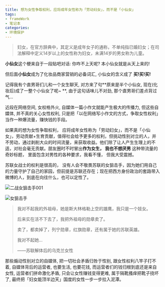 ```yaml
---
title: 想为女性争取权利，应将成年女性称为「劳动妇女」，而不是「小仙女」
tags: 
- frameWork
- 笔记本
categories:
- 环境保护
---
```


> 妇女，在官方辞典中，其定义是成年女子的通称，不单纯指已婚妇女；在司法解释中定义14岁以上的女性称为妇女，未满14岁的男女称为儿童。



**小仙女**这个梗来自于一段贴吧对话: 你咋不上天呢? 本小仙女就是从天上来的!

但后面**小仙女**成为了化妆品商家营销的必备词汇, 小仙女的含义成了 **买!买!买!**

记得我有个直男哥们儿和一个女生聊天, 对方来了句**原来是半个小仙女, 现在(化妆后)成了一整个小仙女了呢~ **, 由于这句话味儿不对劲, 那个直男哥们差点背过气...

近段在网络空间, 女权格外火, 自媒体一篇小作文就能产生极大的传播力, 但这些自媒体, 并不真的关心女性权利, 只是把「以在网络写小作文的方式，争取女性权利」当作一种爆流量，赚快钱的手段。

如果真的想为女性争取权利， 应将成年女性称为「劳动妇女」，而不是「小仙女」，劳动贡献+生育贡献，值得社会给予更多的权利，但挑动性别对立的人，并不劳动，通过剥削大众的时间流量，来获取收益。他们除了让人产生生理上的不适，对社会毫无贡献。朋友圈时不时冒出**作为女生， 我也不想厌男** 这种带流量的奇妙标题， 里面包含对男性的各种要求，我看不懂， 但我大受震撼。



苏联女战士的权利是很高的， 没有人会不敬畏苏联的女狙击手，因为她们用自己的力量守护了自己的家园，但前提是苏联还存在；现在把西方身份政治的套路带入微博的人，到底在向往什么，也可以定性了。

![二战女狙击手001](https://cdn.fangyuanxiaozhan.com/assets/1629082612641ADNhZ18E.jpeg)



![女狙击手](https://cdn.fangyuanxiaozhan.com/assets/1629082638334jxd14mAF.jpeg)


> 我对不起我的外祖母，她是斯大林格勒上空的雄鹰，我只是一个妓女。
>
> 后来实在活不下去了，我把外祖母的勋章卖了。
>
> 卖了，都卖掉了，列宁勋章，红旗勋章，还有属于她的苏联英雄。
>
> 我对不起她...
>
> 
>
> ——苏联解体后的乌克兰女性



那些煽动性别对立的自媒体, 把一切社会矛盾归咎于性别, 跟女性权利八竿子打不着, 自媒体背后的运营者, 也要生活, 也要花钱, 而运营者们的钱归根到底还是来自女性, 运营者们拼命激化矛盾, 只会让女性赚钱变得更难, 属于隔靴搔痒把靴子挠坏了,  最终把「妇女能顶半边天」国度的女性一步一步拉入泥潭。

